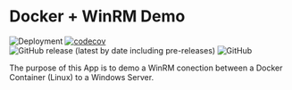 # Docker + WinRM Demo

![Deployment](https://github.com/pkeech/Docker-WinRM-Demo/workflows/Deployment/badge.svg)
[![codecov](https://codecov.io/gh/pkeech/Docker-WinRM-Demo/branch/master/graph/badge.svg)](https://codecov.io/gh/pkeech/Docker-WinRM-Demo)
![GitHub release (latest by date including pre-releases)](https://img.shields.io/github/v/release/pkeech/Docker-WinRM-Demo?include_prereleases)
![GitHub](https://img.shields.io/github/license/pkeech/Docker-WinRM-Demo)

The purpose of this App is to demo a WinRM conection between a Docker Container (Linux) to a Windows Server.
